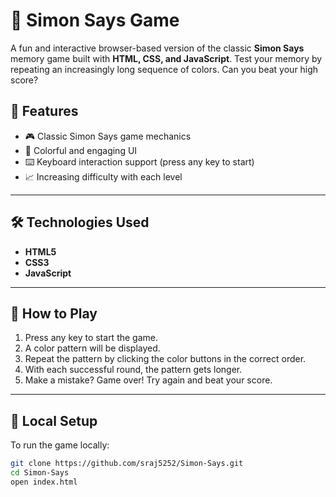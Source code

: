 # 🧠 Simon Says Game

A fun and interactive browser-based version of the classic **Simon Says** memory game built with **HTML, CSS, and JavaScript**. Test your memory by repeating an increasingly long sequence of colors. Can you beat your high score?

## 🚀 Features

- 🎮 Classic Simon Says game mechanics
- 🌈 Colorful and engaging UI
- ⌨️ Keyboard interaction support (press any key to start)
- 📈 Increasing difficulty with each level

---

## 🛠️ Technologies Used

- **HTML5**
- **CSS3**
- **JavaScript**

---

## 🧩 How to Play

1. Press any key to start the game.
2. A color pattern will be displayed.
3. Repeat the pattern by clicking the color buttons in the correct order.
4. With each successful round, the pattern gets longer.
5. Make a mistake? Game over! Try again and beat your score.

---

## 🧪 Local Setup

To run the game locally:

```bash
git clone https://github.com/sraj5252/Simon-Says.git
cd Simon-Says
open index.html
